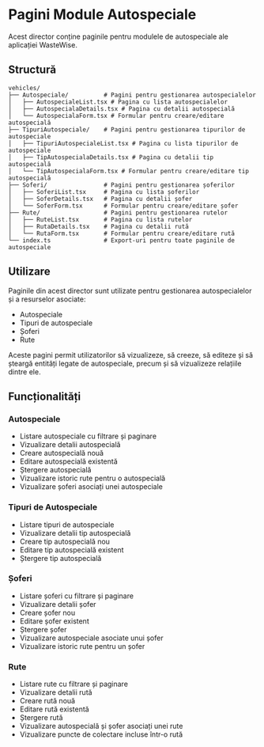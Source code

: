 # Pagini Module Autospeciale

Acest director conține paginile pentru modulele de autospeciale ale aplicației WasteWise.

## Structură

```
vehicles/
├── Autospeciale/          # Pagini pentru gestionarea autospecialelor
│   ├── AutospecialeList.tsx # Pagina cu lista autospecialelor
│   ├── AutospecialaDetails.tsx # Pagina cu detalii autospecială
│   └── AutospecialaForm.tsx # Formular pentru creare/editare autospecială
├── TipuriAutospeciale/    # Pagini pentru gestionarea tipurilor de autospeciale
│   ├── TipuriAutospecialeList.tsx # Pagina cu lista tipurilor de autospeciale
│   ├── TipAutospecialaDetails.tsx # Pagina cu detalii tip autospecială
│   └── TipAutospecialaForm.tsx # Formular pentru creare/editare tip autospecială
├── Soferi/                # Pagini pentru gestionarea șoferilor
│   ├── SoferiList.tsx     # Pagina cu lista șoferilor
│   ├── SoferDetails.tsx   # Pagina cu detalii șofer
│   └── SoferForm.tsx      # Formular pentru creare/editare șofer
├── Rute/                  # Pagini pentru gestionarea rutelor
│   ├── RuteList.tsx       # Pagina cu lista rutelor
│   ├── RutaDetails.tsx    # Pagina cu detalii rută
│   └── RutaForm.tsx       # Formular pentru creare/editare rută
└── index.ts               # Export-uri pentru toate paginile de autospeciale
```

## Utilizare

Paginile din acest director sunt utilizate pentru gestionarea autospecialelor și a resurselor asociate:

- Autospeciale
- Tipuri de autospeciale
- Șoferi
- Rute

Aceste pagini permit utilizatorilor să vizualizeze, să creeze, să editeze și să șteargă entități legate de autospeciale, precum și să vizualizeze relațiile dintre ele.

## Funcționalități

### Autospeciale

- Listare autospeciale cu filtrare și paginare
- Vizualizare detalii autospecială
- Creare autospecială nouă
- Editare autospecială existentă
- Ștergere autospecială
- Vizualizare istoric rute pentru o autospecială
- Vizualizare șoferi asociați unei autospeciale

### Tipuri de Autospeciale

- Listare tipuri de autospeciale
- Vizualizare detalii tip autospecială
- Creare tip autospecială nou
- Editare tip autospecială existent
- Ștergere tip autospecială

### Șoferi

- Listare șoferi cu filtrare și paginare
- Vizualizare detalii șofer
- Creare șofer nou
- Editare șofer existent
- Ștergere șofer
- Vizualizare autospeciale asociate unui șofer
- Vizualizare istoric rute pentru un șofer

### Rute

- Listare rute cu filtrare și paginare
- Vizualizare detalii rută
- Creare rută nouă
- Editare rută existentă
- Ștergere rută
- Vizualizare autospecială și șofer asociați unei rute
- Vizualizare puncte de colectare incluse într-o rută
